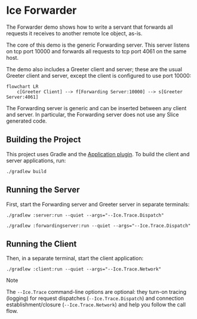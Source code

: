 # Ice Forwarder

The Forwarder demo shows how to write a servant that forwards all requests it receives to another remote Ice object,
as-is.

The core of this demo is the generic Forwarding server. This server listens on tcp port 10000 and forwards all
requests to tcp port 4061 on the same host.

The demo also includes a Greeter client and server; these are the usual Greeter client and server, except the client
is configured to use port 10000:

```mermaid
flowchart LR
    c[Greeter Client] --> f[Forwarding Server:10000] --> s[Greeter Server:4061]
```

The Forwarding server is generic and can be inserted between any client and server. In particular, the Forwarding server
does not use any Slice generated code.

## Building the Project

This project uses Gradle and the [Application plugin]. To build the client and server applications, run:

```shell
./gradlew build
```

## Running the Server

First, start the Forwarding server and Greeter server in separate terminals:

```shell
./gradlew :server:run --quiet --args="--Ice.Trace.Dispatch"
```

```shell
./gradlew :forwardingserver:run --quiet --args="--Ice.Trace.Dispatch"
```

## Running the Client

Then, in a separate terminal, start the client application:

```shell
./gradlew :client:run --quiet --args="--Ice.Trace.Network"
```

[Application plugin]: https://docs.gradle.org/current/userguide/application_plugin.html

> [!NOTE]
> The `--Ice.Trace` command-line options are optional: they turn-on tracing (logging) for request dispatches
> (`--Ice.Trace.Dispatch`) and connection establishment/closure (`--Ice.Trace.Network`) and help you follow the call
> flow.

